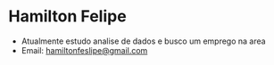 # Hamilton Felipe
- Atualmente estudo analise de dados e busco um emprego na area
- Email: hamiltonfeslipe@gmail.com

<div>
   <a href="mailto:hamiltonfeslipe@gmail.com"><img scr= "https://img.shields.io/badge/Gmail-D14836?style=for-the-badge&logo=gmail&logoColor=white" target="_blank"></a>
   <a href="https://www.linkedin.com/in/hamilton-felipe-7191011b2/" target="_blank"><img scr=	"https://img.shields.io/badge/linkedin-%230077B5.svg?style=for-the-badge&logo=linkedin&logoColor=white" target= "_blank"></a>
</div> 
